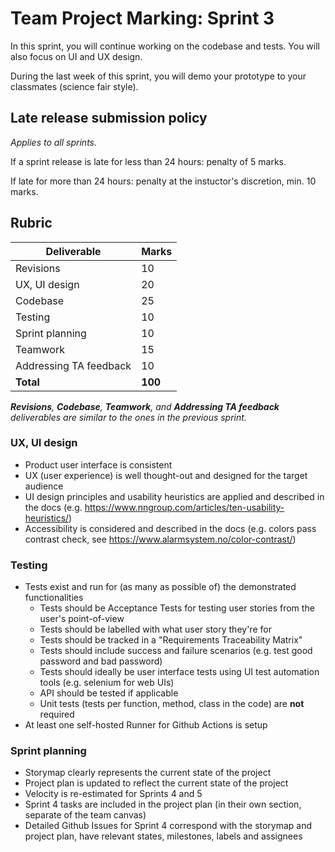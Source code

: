 # Team Project Marking: Sprint 3

In this sprint, you will continue working on the codebase and tests. You will also focus on UI and UX design.

During the last week of this sprint, you will demo your prototype to your classmates (science fair style).

## Late release submission policy

_Applies to all sprints._

If a sprint release is late for less than 24 hours: penalty of 5 marks.

If late for more than 24 hours: penalty at the instuctor's discretion, min. 10 marks.

## Rubric

| Deliverable            | Marks   |
| ---------------------- | ------- |
| Revisions              | 10      |
| UX, UI design          | 20      |
| Codebase               | 25      |
| Testing                | 10      |
| Sprint planning        | 10      |
| Teamwork               | 15      |
| Addressing TA feedback | 10      |
| **Total**       | **100** |


_**Revisions**, **Codebase**, **Teamwork**, and **Addressing TA feedback** deliverables are similar to the ones in the previous sprint._

### UX, UI design

* Product user interface is consistent
* UX (user experience) is well thought-out and designed for the target audience
* UI design principles and usability heuristics are applied and described in the docs (e.g. <https://www.nngroup.com/articles/ten-usability-heuristics/>)
* Accessibility is considered and described in the docs (e.g. colors pass contrast check, see <https://www.alarmsystem.no/color-contrast/>)

### Testing
* Tests exist and run for (as many as possible of) the demonstrated functionalities
    * Tests should be Acceptance Tests for testing user stories from the user's point-of-view
    * Tests should be labelled with what user story they're for
    * Tests should be tracked in a "Requirements Traceability Matrix"
    * Tests should include success and failure scenarios (e.g. test good password and bad password)
    * Tests should ideally be user interface tests using UI test automation tools (e.g. selenium for web UIs)
    * API should be tested if applicable
    * Unit tests (tests per function, method, class in the code) are **not** required
* At least one self-hosted Runner for Github Actions is setup


### Sprint planning

* Storymap clearly represents the current state of the project
* Project plan is updated to reflect the current state of the project
* Velocity is re-estimated for Sprints 4 and 5
* Sprint 4 tasks are included in the project plan (in their own section, separate of the team canvas)
* Detailed Github Issues for Sprint 4 correspond with the storymap and project plan, have relevant states, milestones, labels and assignees



